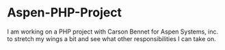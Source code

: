 # Aspen-PHP-Project
I am working on a PHP project with Carson Bennet for Aspen Systems, inc. to stretch my wings a bit and see what other responsibilities I can take on.
